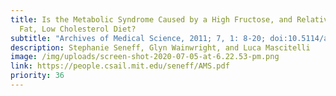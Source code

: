 ```yaml
---
title: Is the Metabolic Syndrome Caused by a High Fructose, and Relatively Low
  Fat, Low Cholesterol Diet?
subtitle: "Archives of Medical Science, 2011; 7, 1: 8-20; doi:10.5114/aoms.2011.20598"
description: Stephanie Seneff, Glyn Wainwright, and Luca Mascitelli
image: /img/uploads/screen-shot-2020-07-05-at-6.22.53-pm.png
link: https://people.csail.mit.edu/seneff/AMS.pdf
priority: 36
---
```

